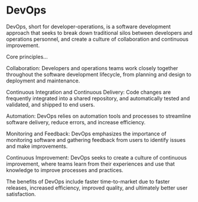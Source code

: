 # DevOps 

DevOps, short for developer-operations, is a software development approach that seeks to break down traditional silos between developers and operations personnel, and create a culture of collaboration and continuous improvement.

Core principles…

Collaboration: Developers and operations teams work closely together throughout the software development lifecycle, from planning and design to deployment and maintenance.

Continuous Integration and Continuous Delivery: Code changes are frequently integrated into a shared repository, and automatically tested and validated, and shipped to end users.

Automation: DevOps relies on automation tools and processes to streamline software delivery, reduce errors, and increase efficiency.

Monitoring and Feedback: DevOps emphasizes the importance of monitoring software and gathering feedback from users to identify issues and make improvements.

Continuous Improvement: DevOps seeks to create a culture of continuous improvement, where teams learn from their experiences and use that knowledge to improve processes and practices.

The benefits of DevOps include faster time-to-market due to faster releases, increased efficiency, improved quality, and ultimately better user satisfaction.
